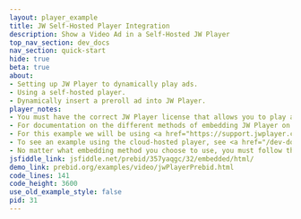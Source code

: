 ```yaml
---
layout: player_example
title: JW Self-Hosted Player Integration
description: Show a Video Ad in a Self-Hosted JW Player
top_nav_section: dev_docs
nav_section: quick-start
hide: true
beta: true
about:
- Setting up JW Player to dynamically play ads.
- Using a self-hosted player.
- Dynamically insert a preroll ad into JW Player.
player_notes:
- You must have the correct JW Player license that allows you to play advertising.
- For documentation on the different methods of embedding JW Player on your site, see <a href="https://support.jwplayer.com/customer/portal/articles/1406723-mp4-video-embed">Embedding With JW Player</a>. 
- For this example we will be using <a href="https://support.jwplayer.com/customer/portal/articles/1406723-mp4-video-embed#fndtn-method-3">method 3</a>, a self-hosted player with JW Platform hosted content.
- To see an example using the cloud-hosted player, see <a href="/dev-docs/examples/jw-cloud-example.html">Show a Video Ad in a Cloud Hosted JW Player</a>.
- No matter what embedding method you choose to use, you must follow the <b>custom embed</b> instructions. You cannot use the single-line embed.
jsfiddle_link: jsfiddle.net/prebid/357yaqgc/32/embedded/html/
demo_link: prebid.org/examples/video/jwPlayerPrebid.html
code_lines: 141
code_height: 3600
use_old_example_style: false
pid: 31
---
```

